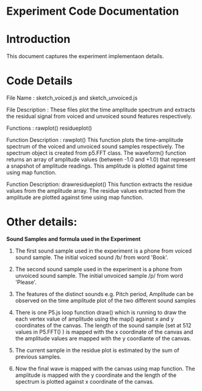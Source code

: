 # Experiment	Code	Documentation

# Introduction

This	document	captures	the	experiment	implementaon	details.

# Code	Details

File	Name	:	sketch_voiced.js and sketch_unvoiced.js

File Description : These files plot the time amplitude spectrum and extracts the residual signal from voiced and unvoiced sound features respectively. 

Functions	:	rawplot()
                residueplot()


Function	Description	: rawplot()
This function plots the time-amplitude spectrum of the voiced and unvoiced sound samples respectively. The spectrum object is created from p5.FFT class. The waveform() function returns an array of amplitude values (between -1.0 and +1.0) that represent a snapshot of amplitude readings. This amplitude is plotted against time using map function. 

Function Description: drawresidueplot()
This function extracts the residue values from the amplitude array. The residue values extracted from the amplitude are plotted against time using map function. 
# Other	details:

**Sound Samples	and formula used	in	the	Experiment**

1.	The first sound sample used in the experiment is a phone from voiced sound sample. The initial voiced sound /b/ from word 'Book'. 

2.	The second sound sample used in the experiment is a phone from unvoiced sound sample. The initial unvoiced sample /p/ from word 'Please'.

3.	The features of the distinct sounds e.g. Pitch period, Amplitude can be observed on the time amplitude plot of the two different sound samples 


4.	There is one P5.js loop function draw() which is running to draw the each vertex value of amplitude using the map() against x and y coordinates of the canvas. The length of the sound sample (set at 512 values in P5.FFT() ) is mapped with the x coordinate of the canvas and the amplitude values are mapped with the y coordiante of the canvas. 


6. The current sample in the residue plot is estimated by the sum of previous samples. 	

7.	Now	the	final wave is mapped with the canvas using map function. The amplitude is mapped with the y coordinate and the length of the spectrum is plotted against x coordinate of the canvas. 